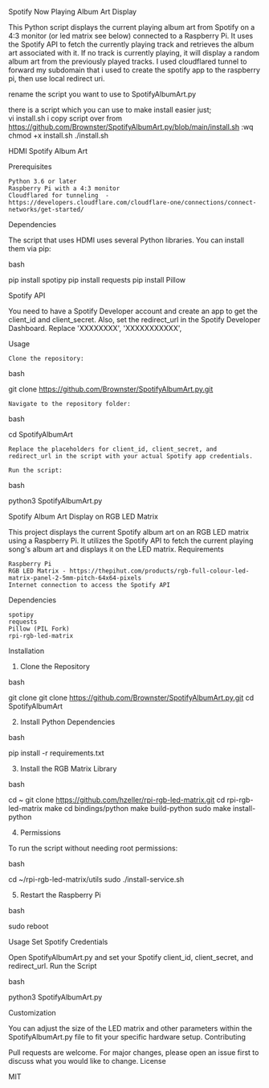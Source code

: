 Spotify Now Playing Album Art Display

This Python script displays the current playing album art from Spotify on a 4:3 monitor (or led matrix see below) connected to a Raspberry Pi. It uses the Spotify API to fetch the currently playing track and retrieves the album art associated with it. If no track is currently playing, it will display a random album art from the previously played tracks. I used cloudflared tunnel to forward my subdomain that i used to create the spotify app to the raspberry pi, then use local redirect uri.

rename the script you want to use to SpotifyAlbumArt.py

there is a script which you can use to make install easier just;  
vi install.sh
i
copy script over from https://github.com/Brownster/SpotifyAlbumArt.py/blob/main/install.sh
:wq
chmod +x install.sh
./install.sh

HDMI Spotify Album Art

Prerequisites

    Python 3.6 or later
    Raspberry Pi with a 4:3 monitor
    Cloudflared for tunneling  - https://developers.cloudflare.com/cloudflare-one/connections/connect-networks/get-started/
    
Dependencies

The script that uses HDMI uses several Python libraries. You can install them via pip:

bash

pip install spotipy
pip install requests
pip install Pillow

Spotify API

You need to have a Spotify Developer account and create an app to get the client_id and client_secret. Also, set the redirect_url in the Spotify Developer Dashboard. Replace 'XXXXXXXX', 'XXXXXXXXXXX', 

Usage

    Clone the repository:

bash

git clone https://github.com/Brownster/SpotifyAlbumArt.py.git

    Navigate to the repository folder:

bash

cd SpotifyAlbumArt

    Replace the placeholders for client_id, client_secret, and redirect_url in the script with your actual Spotify app credentials.

    Run the script:

bash

python3 SpotifyAlbumArt.py


Spotify Album Art Display on RGB LED Matrix

This project displays the current Spotify album art on an RGB LED matrix using a Raspberry Pi. It utilizes the Spotify API to fetch the current playing song's album art and displays it on the LED matrix.
Requirements

    Raspberry Pi
    RGB LED Matrix - https://thepihut.com/products/rgb-full-colour-led-matrix-panel-2-5mm-pitch-64x64-pixels
    Internet connection to access the Spotify API

Dependencies

    spotipy
    requests
    Pillow (PIL Fork)
    rpi-rgb-led-matrix

Installation
1. Clone the Repository

bash

git clone git clone https://github.com/Brownster/SpotifyAlbumArt.py.git
cd SpotifyAlbumArt

2. Install Python Dependencies

bash

pip install -r requirements.txt

3. Install the RGB Matrix Library

bash

cd ~
git clone https://github.com/hzeller/rpi-rgb-led-matrix.git
cd rpi-rgb-led-matrix
make
cd bindings/python
make build-python
sudo make install-python

4. Permissions

To run the script without needing root permissions:

bash

cd ~/rpi-rgb-led-matrix/utils
sudo ./install-service.sh

5. Restart the Raspberry Pi

bash

sudo reboot

Usage
Set Spotify Credentials

Open SpotifyAlbumArt.py and set your Spotify client_id, client_secret, and redirect_url.
Run the Script

bash

python3 SpotifyAlbumArt.py

Customization

You can adjust the size of the LED matrix and other parameters within the SpotifyAlbumArt.py file to fit your specific hardware setup.
Contributing

Pull requests are welcome. For major changes, please open an issue first to discuss what you would like to change.
License

MIT
